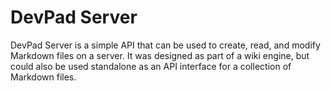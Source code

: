 # DevPad Server
DevPad Server is a simple API that can be used to create, read, and modify
Markdown files on a server. It was designed as part of a wiki engine, but could
also be used standalone as an API interface for a collection of Markdown files.